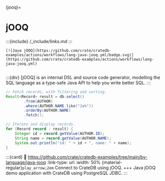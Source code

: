 (jooq)=

# jOOQ

:::{include} /_include/links.md
:::

```{div} .float-right .text-right
[![Java jOOQ](https://github.com/crate/cratedb-examples/actions/workflows/lang-java-jooq.yml/badge.svg)](https://github.com/crate/cratedb-examples/actions/workflows/lang-java-jooq.yml)
```
```{div} .clearfix
```

:::{div}
[jOOQ] is an internal DSL and source code generator, modelling the SQL
language as a type-safe Java API to help you write better SQL.
:::

```java
// Fetch records, with filtering and sorting.
Result<Record> result = db.select()
        .from(AUTHOR)
        .where(AUTHOR.NAME.like("Ja%"))
        .orderBy(AUTHOR.NAME)
        .fetch();

// Iterate and display records.
for (Record record : result) {
    Integer id = record.getValue(AUTHOR.ID);
    String name = record.getValue(AUTHOR.NAME);
    System.out.println("id: " + id + ", name: " + name);
}
```

:::{card}
:link: https://github.com/crate/cratedb-examples/tree/main/by-language/java-jooq
:link-type: url
:width: 50%
{material-regular}`play_arrow;2em`
Connect to CrateDB using jOOQ.
+++
Java jOOQ demo application with CrateDB using PostgreSQL JDBC.
:::

